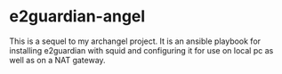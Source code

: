 # e2guardian-angel
This is a sequel to my archangel project. It is an ansible playbook for installing e2guardian with squid and configuring it for use on local pc as well as on a NAT gateway.
